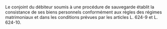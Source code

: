  
Le conjoint du débiteur soumis à une procédure de sauvegarde établit la consistance de ses biens personnels conformément aux règles des régimes matrimoniaux et dans les conditions prévues par les articles L. 624-9 et L. 624-10.  

  
